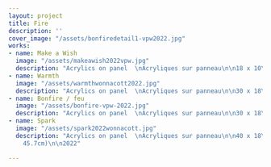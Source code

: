 ```yaml
---
layout: project
title: Fire
description: ''
cover_image: "/assets/bonfiredetail1-vpw2022.jpg"
works:
- name: Make a Wish
  image: "/assets/makeawish2022vpw.jpg"
  description: "Acrylics on panel  \nAcryliques sur panneau\n\n18 x 10\" (47.5 x 25cm)\n\n2022"
- name: Warmth
  image: "/assets/warmthwonnacott2022.jpg"
  description: "Acrylics on panel  \nAcryliques sur panneau\n\n30 x 18\" (76 x 47.5cm)\n\n2022"
- name: Bonfire / feu
  image: "/assets/bonfire-vpw-2022.jpg"
  description: "Acrylics on panel  \nAcryliques sur panneau\n\n30 x 18\" (76 x 47.5cm)\n\n2022"
- name: Spark
  image: "/assets/spark2022wonnacott.jpg"
  description: "Acrylics on panel  \nAcryliques sur panneau\n\n40 x 18\" (101.6 x
    45.7cm)\n\n2022"

---
```

